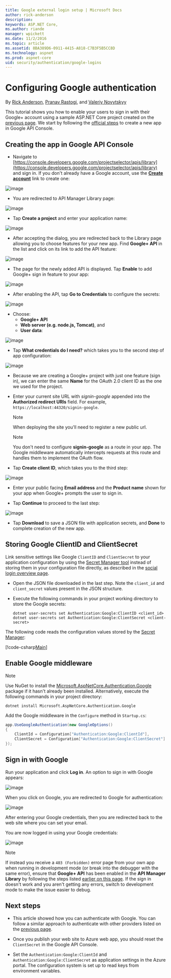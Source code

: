 ```yaml
---
title: Google external login setup | Microsoft Docs
author: rick-anderson
description: 
keywords: ASP.NET Core,
ms.author: riande
manager: wpickett
ms.date: 11/2/2016
ms.topic: article
ms.assetid: 8BA389D6-0911-4415-A818-C7B3F5B5CC8D
ms.technology: aspnet
ms.prod: aspnet-core
uid: security/authentication/google-logins
---
```

# Configuring Google authentication

<a name=security-authentication-google-logins></a>

By [Rick Anderson](https://twitter.com/RickAndMSFT), [Pranav Rastogi](https://github.com/rustd), and [Valeriy Novytskyy](https://github.com/01binary)

This tutorial shows you how to enable your users to sign in with their Google+ account using a sample ASP.NET Core project created on the [previous page](index.md). We start by following the [official steps](https://developers.google.com/identity/sign-in/web/devconsole-project) to create a new app in Google API Console.

## Creating the app in Google API Console

* Navigate to [https://console.developers.google.com/projectselector/apis/library](https://console.developers.google.com/projectselector/apis/library) and sign in. If you don't already have a Google account, use the **[Create account](https://accounts.google.com/SignUpWithoutGmail?service=cloudconsole&continue=https%3A%2F%2Fconsole.developers.google.com%2Fprojectselector%2Fapis%2Flibrary&ltmpl=api)** link to create one:

![image](index/_static/GoogleConsoleLogin.png)

* You are redirected to API Manager Library page:

![image](index/_static/GoogleConsoleSwitchboard.png)

* Tap **Create a project** and enter your application name:

![image](index/_static/GoogleConsoleNewProj.png)

* After accepting the dialog, you are redirected back to the Library page allowing you to choose features for your new app. <a name="enable-googleplus">Find **Google+ API** in the list</a> and click on its link to add the API feature:

![image](index/_static/GoogleConsoleChooseApi.png)

* The page for the newly added API is displayed. Tap **Enable** to add Google+ sign in feature to your app:

![image](index/_static/GoogleConsoleEnableApi.png)

* After enabling the API, tap **Go to Credentials** to configure the secrets:

![image](index/_static/GoogleConsoleGoCredentials.png)

* Choose:
   * **Google+ API**
   * **Web server (e.g. node.js, Tomcat)**, and
   * **User data**:

![image](index/_static/GoogleConsoleChooseCred.png)

* Tap **What credentials do I need?** which takes you to the second step of app configuration:

![image](index/_static/GoogleConsoleCreateClient.png)

* Because we are creating a Google+ project with just one feature (sign in), we can enter the same **Name** for the OAuth 2.0 client ID as the one we used for the project.

* Enter your current site URL with *signin-google* appended into the **Authorized redirect URIs** field. For example, `https://localhost:44320/signin-google`.
  
  > [!NOTE]
  > When deploying the site you'll need to register a new public url.

  > [!NOTE]
  > You don't need to configure **signin-google** as a route in your app. The Google middleware automatically intercepts requests at this route and handles them to implement the OAuth flow.

* Tap **Create client ID**, which takes you to the third step:

![image](index/_static/GoogleConsoleAddCred.png)

* Enter your public facing **Email address** and the **Product name** shown for your app when Google+ prompts the user to sign in.

* Tap **Continue** to proceed to the last step:

![image](index/_static/GoogleConsoleFinish.png)

* Tap **Download** to save a JSON file with application secrets, and **Done** to complete creation of the new app.

## Storing Google ClientID and ClientSecret

Link sensitive settings like Google `ClientID` and `ClientSecret` to your application configuration by using the [Secret Manager tool](../../app-secrets.md) instead of storing them in your configuration file directly, as described in the [social login overview page](index.md).

* Open the JSON file downloaded in the last step. Note the `client_id` and `client_secret` values present in the JSON structure.

* Execute the following commands in your project working directory to store the Google secrets:

  <!-- literal_block {"ids": [], "xml:space": "preserve"} -->

  ```
  dotnet user-secrets set Authentication:Google:ClientID <client_id>
  dotnet user-secrets set Authentication:Google:ClientSecret <client-secret>
     ```

The following code reads the configuration values stored by the [Secret Manager](../../app-secrets.md#security-app-secrets):

[!code-csharp[Main](../../../common/samples/WebApplication1/Startup.cs?highlight=11&range=20-36)]

## Enable Google middleware

> [!NOTE]
> Use NuGet to install the [Microsoft.AspNetCore.Authentication.Google](https://www.nuget.org/packages/Microsoft.AspNetCore.Authentication.Google) package if it hasn't already been installed. Alternatively, execute the following commands in your project directory:
>
> `dotnet install Microsoft.AspNetCore.Authentication.Google`

Add the Google middleware in the `Configure` method in `Startup.cs`:

```csharp
app.UseGoogleAuthentication(new GoogleOptions()
{
    ClientId = Configuration["Authentication:Google:ClientId"],
    ClientSecret = Configuration["Authentication:Google:ClientSecret"]
});
```

## Sign in with Google

Run your application and click **Log in**. An option to sign in with Google appears:

![image](index/_static/DoneGoogle.png)

When you click on Google, you are redirected to Google for authentication:

![image](index/_static/GoogleLogin.png)

After entering your Google credentials, then you are redirected back to the web site where you can set your email.

You are now logged in using your Google credentials:

![image](index/_static/Done.png)

> [!NOTE]
> If instead you receive a `403 (Forbidden)` error page from your own app when running in development mode (or break into the debugger with the same error), ensure that **Google+ API** has been enabled in the **API Manager Library** by following the steps listed [earlier on this page](#enable-googleplus). If the sign in doesn't work and you aren't getting any errors, switch to development mode to make the issue easier to debug.

## Next steps

* This article showed how you can authenticate with Google. You can follow a similar approach to authenticate with other providers listed on the [previous page](index.md).

* Once you publish your web site to Azure web app, you should reset the `ClientSecret` in the Google API Console.

* Set the `Authentication:Google:ClientId` and `Authentication:Google:ClientSecret` as application settings in the Azure portal. The configuration system is set up to read keys from environment variables.
